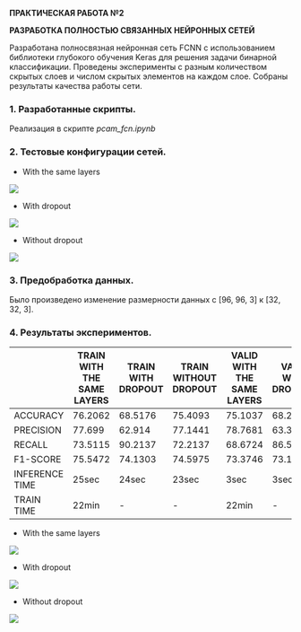 **ПРАКТИЧЕСКАЯ РАБОТА №2**


**РАЗРАБОТКА ПОЛНОСТЬЮ СВЯЗАННЫХ НЕЙРОННЫХ СЕТЕЙ**


Разработана полносвязная нейронная сеть FCNN с использованием библиотеки глубокого обучения Keras для решения задачи бинарной классификации. Проведены эксперименты с разным количеством скрытых слоев и числом скрытых элементов на каждом слое. Собраны результаты качества работы сети.

### 1. Разработанные скрипты.
Реализация в скрипте *pcam_fcn.ipynb*

### 2. Тестовые конфигурации сетей.
- With the same layers

![](https://github.com/NovozhilovaA/pcam_train/blob/master/images/lab2.png?raw=true)

- With dropout

![](https://github.com/NovozhilovaA/pcam_train/blob/master/images/lab2_dropout.png?raw=true)

- Without dropout

![](https://github.com/NovozhilovaA/pcam_train/blob/master/images/lab2_wth_dropout.png?raw=true)

### 3. Предобработка данных.

Было произведено изменение размерности данных с [96, 96, 3] к [32, 32, 3].

### 4. Результаты экспериментов.


|   |  TRAIN WITH THE SAME LAYERS | TRAIN WITH DROPOUT | TRAIN WITHOUT DROPOUT | VALID WITH THE SAME LAYERS | VALID WITH DROPOUT | VALID WITHOUT DROPOUT | TEST WITH THE SAME LAYERS | TEST WITH DROPOUT | TEST WITHOUT DROPOUT |
| ------------ | ------------ | ------------ | ------------ | ------------ | ------------ | ------------ | ------------ | ------------ | ------------ |
| ACCURACY   | 76.2062  | 68.5176 | 75.4093 | 75.1037  | 68.2586 | 73.1414 | 72.9492  | 67.2637 | 70.6939 |
| PRECISION  | 77.699  | 62.914 | 77.1441 |  78.7681 | 63.3524 | 77.5079 | 76.9573  | 62.9622 | 75.0926 |
| RECALL | 73.5115  | 90.2137 | 72.2137 | 68.6724  | 86.51 | 65.1353 | 65.482  | 83.7882 | 61.8916 |
|  F1-SCORE | 75.5472  | 74.1303 | 74.5975 |  73.3746 | 73.1358 | 70.785 | 70.7574  | 71.8975 | 67.856 |
| INFERENCE TIME |  25sec | 24sec | 23sec | 3sec | 3sec | 3sec |  3sec | 3sec | 3sec |
| TRAIN TIME | 22min | - | - | 22min | - | - | 22min | - | - |



- With the same layers

![](https://github.com/NovozhilovaA/pcam_train/blob/master/images/fcnn_result_1.PNG?raw=true)


- With dropout

![](https://github.com/NovozhilovaA/pcam_train/blob/master/images/fcnn_result_2.PNG?raw=true)


- Without dropout

![](https://github.com/NovozhilovaA/pcam_train/blob/master/images/fcnn_result_3.png?raw=true)
